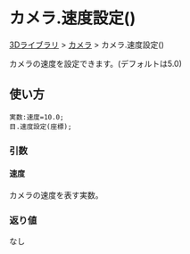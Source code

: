 # カメラ.速度設定()

[3Dライブラリ](/lib/3d/3d) > [カメラ](/lib/3d/camera) > カメラ.速度設定()

カメラの速度を設定できます。(デフォルトは5.0)

## 使い方

```
実数:速度=10.0;
目.速度設定(座標);
```

### 引数

#### 速度

カメラの速度を表す実数。

### 返り値

なし